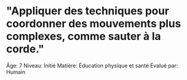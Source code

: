 # "Appliquer des techniques pour coordonner des mouvements plus complexes, comme sauter à la corde."

Âge: 7
Niveau: Initié
Matière: Éducation physique et santé
Évalué par: Humain